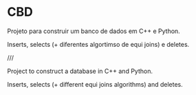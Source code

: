 # CBD

Projeto para construir um banco de dados em C++ e Python.

Inserts, selects (+ diferentes algortimso de equi joins) e deletes.

///

Project to construct a database in C++ and Python.

Inserts, selects (+ different equi joins algorithms) and deletes.
